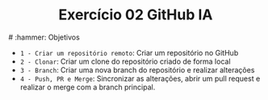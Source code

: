 <h1 align="center"> Exercício 02 GitHub IA </h1>
# :hammer: Objetivos

- `1 - Criar um repositório remoto`:  Criar um repositório no GitHub 
- `2 - Clonar`: Criar um clone do repositório criado de forma local
- `3 - Branch`: Criar uma nova branch do repositório e realizar alterações
- `4 - Push, PR e Merge`: Sincronizar as alterações, abrir um pull request e realizar o merge com a branch principal.
